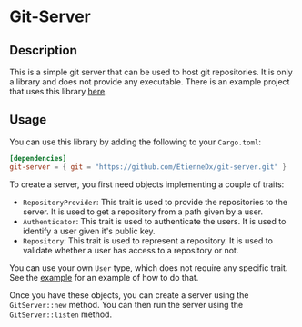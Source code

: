# Git-Server

## Description

This is a simple git server that can be used to host git repositories. It is only a library and does not provide any executable. There is an example project that uses this library [here](example).

## Usage

You can use this library by adding the following to your `Cargo.toml`:

```toml
[dependencies]
git-server = { git = "https://github.com/EtienneDx/git-server.git" }
```

To create a server, you first need objects implementing a couple of traits:

- `RepositoryProvider`: This trait is used to provide the repositories to the server. It is used to get a repository from a path given by a user.
- `Authenticator`: This trait is used to authenticate the users. It is used to identify a user given it's public key.
- `Repository`: This trait is used to represent a repository. It is used to validate whether a user has access to a repository or not.

You can use your own `User` type, which does not require any specific trait. See the [example](example) for an example of how to do that.

Once you have these objects, you can create a server using the `GitServer::new` method. You can then run the server using the `GitServer::listen` method.
